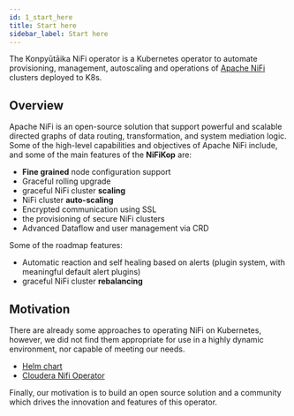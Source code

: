 ```yaml
---
id: 1_start_here
title: Start here
sidebar_label: Start here
---
```


The Konpyūtāika NiFi operator is a Kubernetes operator to automate provisioning, management, autoscaling and operations of [Apache NiFi](https://nifi.apache.org/) clusters deployed to K8s.

## Overview

Apache NiFi is an open-source solution that support powerful and scalable directed graphs of data routing, transformation, and system mediation logic. 
Some of the high-level capabilities and objectives of Apache NiFi include, and some of the main features of the **NiFiKop** are:

- **Fine grained** node configuration support
- Graceful rolling upgrade
- graceful NiFi cluster **scaling**
- NiFi cluster **auto-scaling** 
- Encrypted communication using SSL
- the provisioning of secure NiFi clusters
- Advanced Dataflow and user management via CRD

Some of the roadmap features:

- Automatic reaction and self healing based on alerts (plugin system, with meaningful default alert plugins)
- graceful NiFi cluster **rebalancing**

## Motivation

There are already some approaches to operating NiFi on Kubernetes, however, we did not find them appropriate for use in a highly dynamic environment, nor capable of meeting our needs.

- [Helm chart](https://github.com/cetic/helm-nifi)
- [Cloudera Nifi Operator](https://blog.cloudera.com/cloudera-flow-management-goes-cloud-native-with-apache-nifi-on-red-hat-openshift-kubernetes-platform/)

Finally, our motivation is to build an open source solution and a community which drives the innovation and features of this operator.